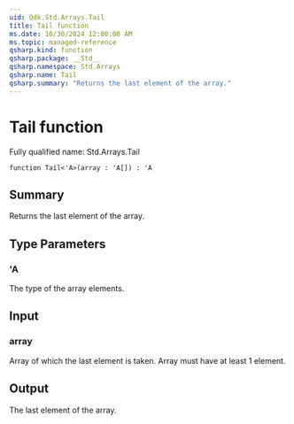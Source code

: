 ```yaml
---
uid: Qdk.Std.Arrays.Tail
title: Tail function
ms.date: 10/30/2024 12:00:00 AM
ms.topic: managed-reference
qsharp.kind: function
qsharp.package: __Std__
qsharp.namespace: Std.Arrays
qsharp.name: Tail
qsharp.summary: "Returns the last element of the array."
---
```


# Tail function

Fully qualified name: Std.Arrays.Tail

```qsharp
function Tail<'A>(array : 'A[]) : 'A
```

## Summary
Returns the last element of the array.

## Type Parameters
### 'A
The type of the array elements.

## Input
### array
Array of which the last element is taken. Array must have at least 1 element.

## Output
The last element of the array.
